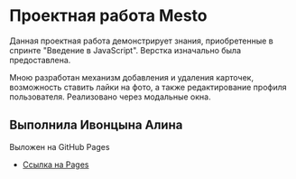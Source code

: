 # Проектная работа Mesto

Данная проектная работа демонстрирует знания, приобретенные в спринте "Введение в JavaScript". Верстка изначально была предоставлена. 

Мною разработан механизм добавления и удаления карточек, возможность ставить лайки на фото, а также редактирование профиля пользователя. Реализовано через модальные окна.

## **Выполнила** Ивонцына Алина

Выложен на GitHub Pages
* [Ссылка на Pages](https://ivonki.github.io/mesto-project/)

